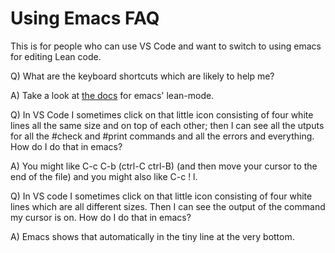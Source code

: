 # Using Emacs FAQ #

This is for people who can use VS Code and want to switch to using
emacs for editing Lean code.

Q) What are the keyboard shortcuts which are likely to help me?

A) Take a look at [the docs](https://github.com/leanprover/lean-mode/blob/master/README.md#key-bindings-and-commands) for emacs' lean-mode.

Q) In VS Code I sometimes click on that little icon consisting of four
white lines all the same size and on top of each other; then I can see all the
utputs for all the #check and #print commands and all the errors and everything.
How do I do that in emacs?

A) You might like C-c C-b (ctrl-C ctrl-B) (and then move your cursor to the
end of the file) and you might also like C-c ! l.

Q) In VS code I sometimes click on that little icon consisting of four
white lines which are all different sizes. Then I can see the output of the
command my cursor is on. How do I do that in emacs?

A) Emacs shows that automatically in the tiny line at the very bottom.
